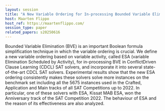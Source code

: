 ```yaml
---
layout: session
title: "A New Variable Ordering for In-processing Bounded Variable Elimination in SAT Solvers"
host: Maarten Flippo
host_ref: https://maartenflippo.com/
session_type: paper
related_papers: s20250616
---
```


Bounded Variable Elimination (BVE) is an important Boolean formula simplification technique in which the variable ordering is crucial. We define a new variable ordering based on variable activity, called ESA (variable Elimination Scheduled by Activity), for in-processing BVE in ConflictDriven Clause Learning (CDCL) SAT solvers, and incorporate it into several state-of-the-art CDCL SAT solvers. Experimental results show that the new ESA ordering consistently makes these solvers solve more instances on the benchmark set including all the 5675 instances used in the Crafted, Application and Main tracks of all SAT Competitions up to 2022. In particular, one of these solvers with ESA, Kissat MAB ESA, won the Anniversary track of the SAT Competition 2022. The behaviour of ESA and the reason of its effectiveness are also analyzed.
